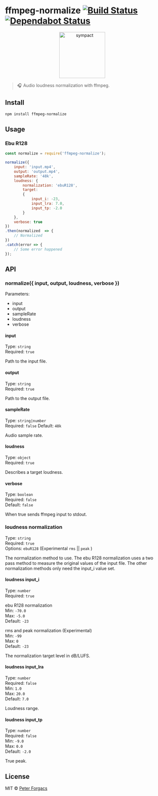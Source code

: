 # ffmpeg-normalize [![Build Status](https://travis-ci.org/peterforgacs/ffmpeg-normalize.svg?branch=master)](https://travis-ci.org/peterforgacs/ffmpeg-normalize)[![Dependabot Status](https://api.dependabot.com/badges/status?host=github&repo=peterforgacs/ffmpeg-normalize)](https://dependabot.com)

<p align="center">
  <a href="https://github.com/peterforgacs/ffmpeg-normalize">
    <img src="https://upload.wikimedia.org/wikipedia/commons/7/76/FFmpeg_icon.svg" alt="sympact" width="150"/>
  </a>
</p>

> 🎧 Audio loudness normalization with ffmpeg.

## Install

```bash
npm install ffmpeg-normalize
```

## Usage

### Ebu R128

```js
const normalize = require('ffmpeg-normalize');

normalize({
    input: 'input.mp4',
    output: 'output.mp4',
    sampleRate: '48k',
    loudness: {
        normalization: 'ebuR128',
        target:
        {
            input_i: -23,
            input_lra: 7.0,
            input_tp: -2.0
        }
    },
    verbose: true
})
.then(normalized  => {
    // Normalized
})
.catch(error => {
    // Some error happened
});
```

## API

### normalize({ input, output, loudness, verbose })

Parameters:

* input
* output
* sampleRate
* loudness
* verbose

#### input

Type: `string`  
Required: `true`

Path to the input file.

#### output

Type: `string`  
Required: `true`

Path to the output file.

#### sampleRate

Type: `string|number`  
Required: `false`
Default: `48k`

Audio sample rate.

#### loudness

Type: `object`  
Required: `true`

Describes a target loudness.

#### verbose

Type: `boolean`  
Required: `false`  
Default: `false`

When true sends ffmpeg input to stdout.

### loudness normalization

Type: `string`  
Required: `true`  
Options: `ebuR128` (Experimental `rms` || `peak`   )

The normalization method to use.
The ebu R128 normalization uses a two pass method to measure the original values of the input file.
The other normalization methods only need the input_i value set.

#### loudness input_i

Type: `number`  
Required: `true`  

ebu R128 normalization  
Min: `-70.0`  
Max: `-5.0`  
Default: `-23`  

rms and peak normalization (Experimental)  
Min: `-99`  
Max: `0`  
Default: `-23`  

The normalization target level in dB/LUFS.

#### loudness input_lra

Type: `number`  
Required: `false`  
Min: `1.0`  
Max: `20.0`  
Default: `7.0`  

Loudness range.  

#### loudness input_tp

Type: `number`  
Required: `false`  
Min: `-9.0`  
Max: `0.0`  
Default: `-2.0`  

True peak.

## License

MIT © [Peter Forgacs](http://peterforgacs.github.io)
